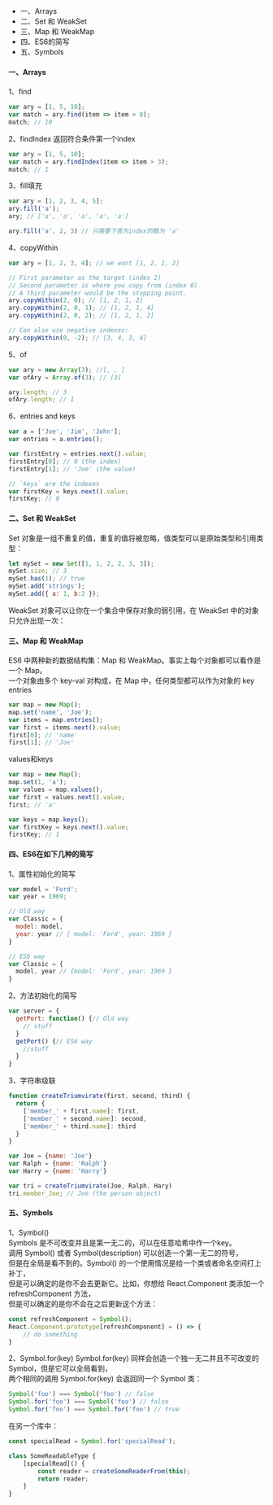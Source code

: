 * 一、Arrays
* 二、Set 和 WeakSet
* 三、Map 和 WeakMap
* 四、ES6的简写
* 五、Symbols

#### 一、Arrays
1、find
```javascript
var ary = [1, 5, 10];
var match = ary.find(item => item > 8);
match; // 10
```
2、findIndex
返回符合条件第一个index
```javascript
var ary = [1, 5, 10];
var match = ary.findIndex(item => item > 3);
match; // 1
```
3、fill填充
```javascript
var ary = [1, 2, 3, 4, 5];
ary.fill('a');
ary; // ['a', 'a', 'a', 'a', 'a']

ary.fill('a', 2, 3) // 只需要下表为index的数为 'a'
```
4、copyWithin
```javascript
var ary = [1, 2, 3, 4]; // we want [1, 2, 1, 2]

// First parameter as the target (index 2)
// Second parameter is where you copy from (index 0)
// A third parameter would be the stopping point.
ary.copyWithin(2, 0); // [1, 2, 1, 2]
ary.copyWithin(2, 0, 1); // [1, 2, 1, 4]
ary.copyWithin(2, 0, 2); // [1, 2, 1, 2]

// Can also use negative indexes:
ary.copyWithin(0, -2); // [3, 4, 3, 4]
```
5、of
```javascript
var ary = new Array(3); //[, , ]
var ofAry = Array.of(3); // [3]

ary.length; // 3
ofAry.length; // 1
```
6、entries and keys
```javascript
var a = ['Joe', 'Jim', 'John'];
var entries = a.entries();

var firstEntry = entries.next().value;
firstEntry[0]; // 0 (the index)
firstEntry[1]; // 'Joe' (the value)

// `keys` are the indexes
var firstKey = keys.next().value;
firstKey; // 0
```
#### 二、Set 和 WeakSet
Set 对象是一组不重复的值，重复的值将被忽略，值类型可以是原始类型和引用类型：
```javascript
let mySet = new Set([1, 1, 2, 2, 3, 3]);
mySet.size; // 3
mySet.has(1); // true
mySet.add('strings');
mySet.add({ a: 1, b:2 });
```
WeakSet 对象可以让你在一个集合中保存对象的弱引用，在 WeakSet 中的对象只允许出现一次：


#### 三、Map 和 WeakMap
ES6 中两种新的数据结构集：Map 和 WeakMap。事实上每个对象都可以看作是一个 Map。<br/>
一个对象由多个 key-val 对构成，在 Map 中，任何类型都可以作为对象的 key <br/>
entries
```javascript
var map = new Map();
map.set('name', 'Joe');
var items = map.entries();
var first = items.next().value;
first[0]; // 'name'
first[1]; // 'Joe'
```
values和keys
```javascript
var map = new Map();
map.set(1, 'a');
var values = map.values();
var first = values.next().value;
first; // 'a'

var keys = map.keys();
var firstKey = keys.next().value;
firstKey; // 1
```

#### 四、ES6在如下几种的简写
1、属性初始化的简写
```javascript
var model = 'Ford';
var year = 1969;

// Old way
var Classic = {
  model: model,
  year: year // { model: 'Ford', year: 1969 }
}

// ES6 way
var Classic = {
  model, year // {model: 'Ford', year: 1969 }
}
```
2、方法初始化的简写
```javascript
var server = {
  getPort: function() {// Old way
    // stuff
  }
  getPort() {// ES6 way
    //stuff
  }
}
```
3、字符串级联
```javascript
function createTriumvirate(first, second, third) {
  return {
    ['member_' + first.name]: first,
    ['member_' + second.name]: second,
    ['member_' + third.name]: third
  }
}

var Joe = {name: 'Joe'}
var Ralph = {name: 'Ralph'}
var Harry = {name: 'Harry'}

var tri = createTriumvirate(Joe, Ralph, Hary)
tri.member_Joe; // Joe (the person object)
```
#### 五、Symbols
1、Symbol() <br/>
Symbols 是不可改变并且是第一无二的，可以在任意哈希中作一个key。<br/>
调用 Symbol() 或者 Symbol(description) 可以创造一个第一无二的符号，<br/>
但是在全局是看不到的。Symbol() 的一个使用情况是给一个类或者命名空间打上补丁，<br/>
但是可以确定的是你不会去更新它。比如，你想给 React.Component 类添加一个 refreshComponent 方法，<br/>
但是可以确定的是你不会在之后更新这个方法：
```javascript
const refreshComponent = Symbol();
React.Component.prototype[refreshComponent] = () => {
    // do something
}
```
2、Symbol.for(key)
Symbol.for(key) 同样会创造一个独一无二并且不可改变的 Symbol，但是它可以全局看到，<br/>
两个相同的调用 Symbol.for(key) 会返回同一个 Symbol 类：
```javascript
Symbol('foo') === Symbol('foo') // false
Symbol.for('foo') === Symbol('foo') // false
Symbol.for('foo') === Symbol.for('foo') // true
```
在另一个库中：
```javascript
const specialRead = Symbol.for('specialRead');

class SomeReadableType {
    [specialRead]() {
        const reader = createSomeReaderFrom(this);
        return reader;
    }
}
```
